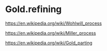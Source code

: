 # Gold.refining
https://en.wikipedia.org/wiki/Wohlwill_process

https://en.wikipedia.org/wiki/Miller_process

https://en.wikipedia.org/wiki/Gold_parting
